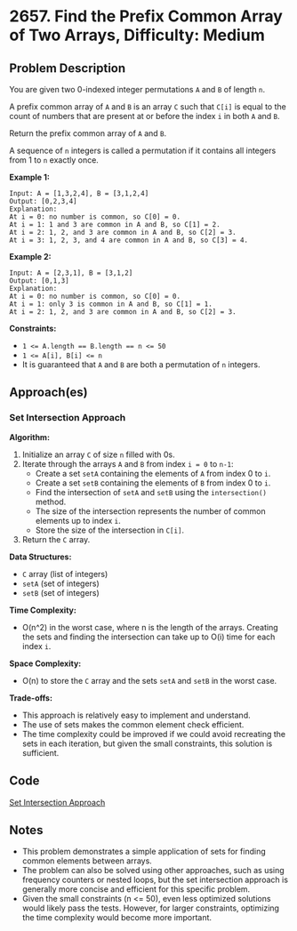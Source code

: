 # 2657. Find the Prefix Common Array of Two Arrays, Difficulty: Medium

## Problem Description

You are given two 0-indexed integer permutations `A` and `B` of length `n`.

A prefix common array of `A` and `B` is an array `C` such that `C[i]` is equal to the count of numbers that are present at or before the index `i` in both `A` and `B`.

Return the prefix common array of `A` and `B`.

A sequence of `n` integers is called a permutation if it contains all integers from 1 to `n` exactly once.

**Example 1:**

```
Input: A = [1,3,2,4], B = [3,1,2,4]
Output: [0,2,3,4]
Explanation:
At i = 0: no number is common, so C[0] = 0.
At i = 1: 1 and 3 are common in A and B, so C[1] = 2.
At i = 2: 1, 2, and 3 are common in A and B, so C[2] = 3.
At i = 3: 1, 2, 3, and 4 are common in A and B, so C[3] = 4.
```

**Example 2:**

```
Input: A = [2,3,1], B = [3,1,2]
Output: [0,1,3]
Explanation:
At i = 0: no number is common, so C[0] = 0.
At i = 1: only 3 is common in A and B, so C[1] = 1.
At i = 2: 1, 2, and 3 are common in A and B, so C[2] = 3.
```

**Constraints:**

- `1 <= A.length == B.length == n <= 50`
- `1 <= A[i], B[i] <= n`
- It is guaranteed that `A` and `B` are both a permutation of `n` integers.

## Approach(es)

### Set Intersection Approach

**Algorithm:**

1. Initialize an array `C` of size `n` filled with 0s.
2. Iterate through the arrays `A` and `B` from index `i = 0` to `n-1`:
    - Create a set `setA` containing the elements of `A` from index 0 to `i`.
    - Create a set `setB` containing the elements of `B` from index 0 to `i`.
    - Find the intersection of `setA` and `setB` using the `intersection()` method.
    - The size of the intersection represents the number of common elements up to index `i`.
    - Store the size of the intersection in `C[i]`.
3. Return the `C` array.

**Data Structures:**

- `C` array (list of integers)
- `setA` (set of integers)
- `setB` (set of integers)

**Time Complexity:**

- O(n^2) in the worst case, where n is the length of the arrays. Creating the sets and finding the intersection can take up to O(i) time for each index `i`.

**Space Complexity:**

- O(n) to store the `C` array and the sets `setA` and `setB` in the worst case.

**Trade-offs:**

- This approach is relatively easy to implement and understand.
- The use of sets makes the common element check efficient.
- The time complexity could be improved if we could avoid recreating the sets in each iteration, but given the small constraints, this solution is sufficient.

## Code

[Set Intersection Approach](./solution.py)

## Notes

- This problem demonstrates a simple application of sets for finding common elements between arrays.
- The problem can also be solved using other approaches, such as using frequency counters or nested loops, but the set intersection approach is generally more concise and efficient for this specific problem.
- Given the small constraints (n <= 50), even less optimized solutions would likely pass the tests. However, for larger constraints, optimizing the time complexity would become more important.
